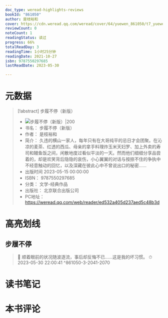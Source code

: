 ```yaml
---
doc_type: weread-highlights-reviews
bookId: "861050"
author: 是枝裕和
cover: https://cdn.weread.qq.com/weread/cover/64/yuewen_861050/t7_yuewen_8610501686308578.jpg
reviewCount: 0
noteCount: 1
readingStatus: 读过
progress: 66%
totalReadDay: 3
readingTime: 1小时25分钟
readingDate: 2021-10-27
isbn: 9787550297685
lastReadDate: 2023-05-30

---
```

# 元数据
> [!abstract] 步履不停（新版）
> - ![ 步履不停（新版）|200](https://cdn.weread.qq.com/weread/cover/64/yuewen_861050/t7_yuewen_8610501686308578.jpg)
> - 书名： 步履不停（新版）
> - 作者： 是枝裕和
> - 简介： 久违的横山一家人，每年只有在大哥纯平的忌日才会团聚。在沁凉的麦茶、红透的西瓜、母亲的拿手料理炸玉米天妇罗、加上外卖的寿司和鳗鱼饭之间，闲散地度过看似平淡的一天。然而他们细细分享品尝着的，却是欢笑背后隐隐的哀伤，小心翼翼的对话与按捺不住的争执中不经意触动的回忆，以及深藏在彼此心中不曾说出口的秘密……
> - 出版时间 2023-05-15 00:00:00
> - ISBN： 9787550297685
> - 分类： 文学-经典作品
> - 出版社： 北京联合出版公司
> - PC地址：https://weread.qq.com/web/reader/ed532a405d237aed5c48b3d

# 高亮划线

## 步履不停

> 📌 顺着眼前的状况随波逐流，事后却反悔不已……这是我的坏习惯。 
> ⏱ 2023-05-30 22:00:41 ^861050-3-2041-2070

# 读书笔记

# 本书评论
